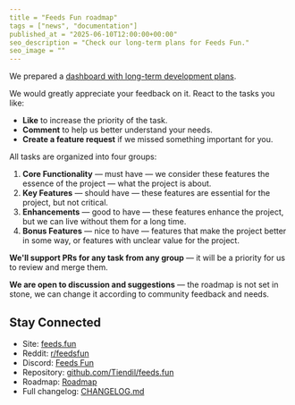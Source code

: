 ```yaml
---
title = "Feeds Fun roadmap"
tags = ["news", "documentation"]
published_at = "2025-06-10T12:00:00+00:00"
seo_description = "Check our long-term plans for Feeds Fun."
seo_image = ""
---
```


We prepared a [dashboard with long-term development plans](https://github.com/users/Tiendil/projects/1/views/1?pane=info).

We would greatly appreciate your feedback on it. React to the tasks you like:

- **Like** to increase the priority of the task.
- **Comment** to help us better understand your needs.
- **Create a feature request** if we missed something important for you.

All tasks are organized into four groups:

1. **Core Functionality** — must have — we consider these features the essence of the project — what
   the project is about.
2. **Key Features** — should have — these features are essential for the project, but not critical.
3. **Enhancements** — good to have — these features enhance the project, but we can live without them for a long time.
4. **Bonus Features** — nice to have — features that make the project better in some way, or features with unclear
   value for the project.

**We'll support PRs for any task from any group** — it will be a priority for us to review and merge them.

**We are open to discussion and suggestions** — the roadmap is not set in stone, we can change it according to community feedback and needs.

## Stay Connected

- Site: [feeds.fun](https://feeds.fun/)
- Reddit: [r/feedsfun](https://www.reddit.com/r/feedsfun/)
- Discord: [Feeds Fun](https://discord.com/invite/C5RVusHQXy)
- Repository: [github.com/Tiendil/feeds.fun](https://github.com/Tiendil/feeds.fun)
- Roadmap: [Roadmap](https://github.com/users/Tiendil/projects/1/views/1?pane=info)
- Full changelog: [CHANGELOG.md](https://github.com/Tiendil/feeds.fun/blob/main/CHANGELOG.md)
